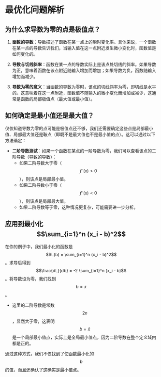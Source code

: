 



# 最优化问题解析

## 为什么求导数为零的点是极值点？

1. **函数的导数**：导数描述了函数在某一点上的瞬时变化率。具体来说，一个函数在某一点的导数告诉我们，当输入值在这一点附近发生微小变化时，函数值是如何变化的。

2. **导数与切线斜率**：函数在某一点的导数实际上是该点处切线的斜率。如果导数为正，意味着函数在该点附近随输入增加而增加；如果导数为负，函数随输入增加而减少。

3. **导数为零的意义**：当函数的导数为零时，该点的切线斜率为零，即切线是水平的。这意味着在这一点附近，函数值不随输入的微小变化而增加或减少，这通常是函数的局部极值点（最大值或最小值）。

## 如何确定是最小值还是最大值？

仅仅知道导数为零的点可能是极值点还不够，我们还需要确定这些点是局部最小值、局部最大值还是鞍点（即既不是最大值也不是最小值的点）。这可以通过以下方法确定：

- **二阶导数测试**：如果一个函数在某点的一阶导数为零，我们可以查看该点的二阶导数（导数的导数）：
  - 如果二阶导数大于零（$$f''(x) > 0$$），则该点是局部最小值。
  - 如果二阶导数小于零（$$f''(x) < 0$$），则该点是局部最大值。
  - 如果二阶导数等于零，这种情况更复杂，可能需要进一步分析。

## 应用到最小化 $$\sum_{i=1}^n (x_i - b)^2$$

在你的例子中，我们最小化的函数是 $$L(b) = \sum_{i=1}^n (x_i - b)^2$$。求导后得到 $$\frac{dL}{db} = -2 \sum_{i=1}^n (x_i - b)$$。将导数设为零，我们找到 $$b = \bar{x}$$。

- 这里的二阶导数是常数 $$2n$$，显然大于零，这表明 $$b = \bar{x}$$ 是一个局部最小值点，实际上是全局最小值点，因为二阶导数在整个定义域内都是正的。

通过这种方式，我们不仅找到了使函数最小化的 $$b$$ 的值，而且还确认了这确实是最小值点。